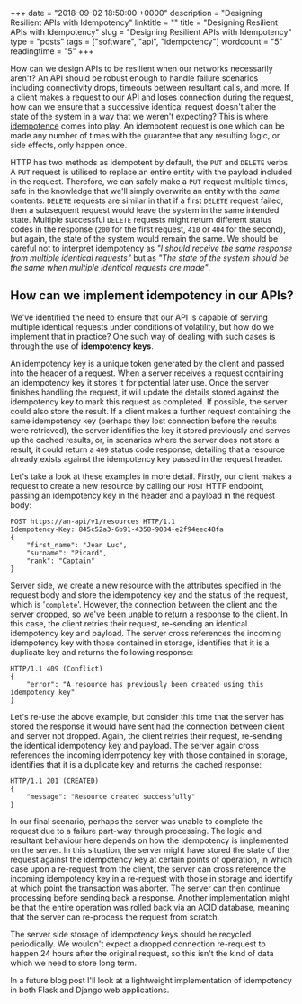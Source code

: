 +++
date = "2018-09-02 18:50:00 +0000"
description = "Designing Resilient APIs with Idempotency"
linktitle = ""
title = "Designing Resilient APIs with Idempotency"
slug = "Designing Resilient APIs with Idempotency"
type = "posts"
tags = ["software", "api", "idempotency"]
wordcount = "5"
readingtime = "5"
+++

How can we design APIs to be resilient when our networks necessarily aren't? An API should be robust enough to handle failure scenarios including connectivity drops, timeouts between resultant calls, and more. If a client makes a request to our API and loses connection during the request, how can we ensure that a successive identical request doesn't alter the state of the system in a way that we weren't expecting? This is where [idempotence](https://en.wikipedia.org/wiki/Idempotence) comes into play. An idempotent request is one which can be made any number of times with the guarantee that any resulting logic, or side effects, only happen once.

HTTP has two methods as idempotent by default, the `PUT` and `DELETE` verbs. A `PUT` request is utilised to replace an entire entity with the payload included in the request. Therefore, we can safely make a `PUT` request multiple times, safe in the knowledge that we'll simply overwrite an entity with the _same_ contents. `DELETE` requests are similar in that if a first `DELETE` request failed, then a subsequent request would leave the system in the same intended state. Multiple successful `DELETE` requests might return different status codes in the response (`200` for the first request, `410` or `404` for the second), but again, the state of the system would remain the same. We should be careful not to interpret idempotency as _"I should receive the same response from multiple identical requests"_ but as _"The state of the system should be the same when multiple identical requests are made"_.

## How can we implement idempotency in our APIs?

We've identified the need to ensure that our API is capable of serving multiple identical requests under conditions of volatility, but how do we implement that in practice? One such way of dealing with such cases is through the use of **idempotency keys**.

An idempotency key is a unique token generated by the client and passed into the header of a request. When a server receives a request containing an idempotency key it stores it for potential later use. Once the server finishes handling the request, it will update the details stored against the idempotency key to mark this request as completed. If possible, the server could also store the result. If a client makes a further request containing the same idempotency key (perhaps they lost connection before the results were retrieved), the server identifies the key it stored previously and serves up the cached results, or, in scenarios where the server does not store a result, it could return a `409` status code response, detailing that a resource already exists against the idempotency key passed in the request header.

Let's take a look at these examples in more detail. Firstly, our client makes a request to create a new resource by calling our `POST` HTTP endpoint, passing an idempotency key in the header and a payload in the request body:

```http
POST https://an-api/v1/resources HTTP/1.1
Idempotency-Key: 845c52a3-6b91-4358-9004-e2f94eec48fa
{
    "first_name": "Jean Luc",
    "surname": "Picard",
    "rank": "Captain"
}
```

Server side, we create a new resource with the attributes specified in the request body and store the idempotency key and the status of the request, which is '`complete`'. However, the connection between the client and the server dropped, so we've been unable to return a response to the client. In this case, the client retries their request, re-sending an identical idempotency key and payload. The server cross references the incoming idempotency key with those contained in storage, identifies that it is a duplicate key and returns the following response:

```http
HTTP/1.1 409 (Conflict)
{
    "error": "A resource has previously been created using this idempotency key"
}
```

Let's re-use the above example, but consider this time that the server has stored the response it would have sent had the connection between client and server not dropped. Again, the client retries their request, re-sending the identical idempotency key and payload. The server again cross references the incoming idempotency key with those contained in storage, identifies that it is a duplicate key and returns the cached response:

```http
HTTP/1.1 201 (CREATED)
{
    "message": "Resource created successfully"
}
```

In our final scenario, perhaps the server was unable to complete the request due to a failure part-way through processing. The logic and resultant behaviour here depends on how the idempotency is implemented on the server. In this situation, the server might have stored the state of the request against the idempotency key at certain points of operation, in which case upon a re-request from the client, the server can cross reference the incoming idempotency key in a re-request with those in storage and identify at which point the transaction was aborter. The server can then continue processing before sending back a response. Another implementation might be that the entire operation was rolled back via an ACID database, meaning that the server can re-process the request from scratch.

The server side storage of idempotency keys should be recycled periodically. We wouldn't expect a dropped connection re-request to happen 24 hours after the original request, so this isn't the kind of data which we need to store long term.

In a future blog post I'll look at a lightweight implementation of idempotency in both Flask and Django web applications.

